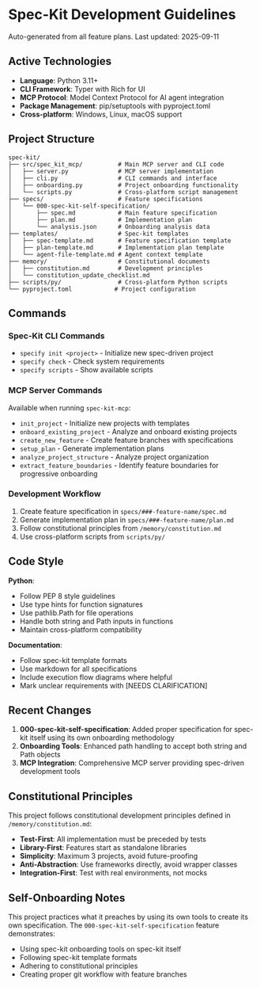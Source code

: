 # Spec-Kit Development Guidelines

Auto-generated from all feature plans. Last updated: 2025-09-11

## Active Technologies
- **Language**: Python 3.11+
- **CLI Framework**: Typer with Rich for UI
- **MCP Protocol**: Model Context Protocol for AI agent integration  
- **Package Management**: pip/setuptools with pyproject.toml
- **Cross-platform**: Windows, Linux, macOS support

## Project Structure
```
spec-kit/
├── src/spec_kit_mcp/          # Main MCP server and CLI code
│   ├── server.py              # MCP server implementation
│   ├── cli.py                 # CLI commands and interface
│   ├── onboarding.py          # Project onboarding functionality
│   └── scripts.py             # Cross-platform script management
├── specs/                     # Feature specifications
│   └── 000-spec-kit-self-specification/
│       ├── spec.md            # Main feature specification
│       ├── plan.md            # Implementation plan
│       └── analysis.json      # Onboarding analysis data
├── templates/                 # Spec-kit templates
│   ├── spec-template.md       # Feature specification template
│   ├── plan-template.md       # Implementation plan template
│   └── agent-file-template.md # Agent context template
├── memory/                    # Constitutional documents
│   ├── constitution.md        # Development principles
│   └── constitution_update_checklist.md
├── scripts/py/                # Cross-platform Python scripts
└── pyproject.toml            # Project configuration
```

## Commands

### Spec-Kit CLI Commands
- `specify init <project>` - Initialize new spec-driven project
- `specify check` - Check system requirements
- `specify scripts` - Show available scripts

### MCP Server Commands
Available when running `spec-kit-mcp`:
- `init_project` - Initialize new projects with templates
- `onboard_existing_project` - Analyze and onboard existing projects
- `create_new_feature` - Create feature branches with specifications
- `setup_plan` - Generate implementation plans
- `analyze_project_structure` - Analyze project organization
- `extract_feature_boundaries` - Identify feature boundaries for progressive onboarding

### Development Workflow
1. Create feature specification in `specs/###-feature-name/spec.md`
2. Generate implementation plan in `specs/###-feature-name/plan.md`
3. Follow constitutional principles from `/memory/constitution.md`
4. Use cross-platform scripts from `scripts/py/`

## Code Style
**Python**:
- Follow PEP 8 style guidelines
- Use type hints for function signatures
- Use pathlib.Path for file operations
- Handle both string and Path inputs in functions
- Maintain cross-platform compatibility

**Documentation**:
- Follow spec-kit template formats
- Use markdown for all specifications
- Include execution flow diagrams where helpful
- Mark unclear requirements with [NEEDS CLARIFICATION]

## Recent Changes
1. **000-spec-kit-self-specification**: Added proper specification for spec-kit itself using its own onboarding methodology
2. **Onboarding Tools**: Enhanced path handling to accept both string and Path objects
3. **MCP Integration**: Comprehensive MCP server providing spec-driven development tools

<!-- MANUAL ADDITIONS START -->
## Constitutional Principles
This project follows constitutional development principles defined in `/memory/constitution.md`:
- **Test-First**: All implementation must be preceded by tests
- **Library-First**: Features start as standalone libraries
- **Simplicity**: Maximum 3 projects, avoid future-proofing
- **Anti-Abstraction**: Use frameworks directly, avoid wrapper classes
- **Integration-First**: Test with real environments, not mocks

## Self-Onboarding Notes
This project practices what it preaches by using its own tools to create its own specification. The `000-spec-kit-self-specification` feature demonstrates:
- Using spec-kit onboarding tools on spec-kit itself
- Following spec-kit template formats
- Adhering to constitutional principles
- Creating proper git workflow with feature branches
<!-- MANUAL ADDITIONS END -->